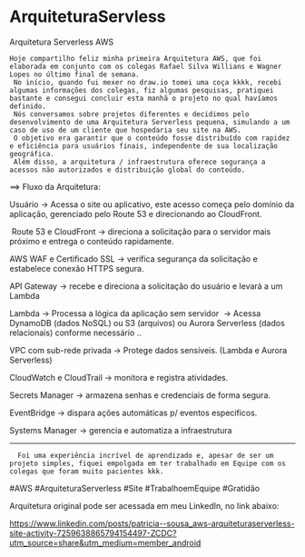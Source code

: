 # ArquiteturaServless
Arquitetura Serverless AWS

    Hoje compartilho feliz minha primeira Arquitetura AWS, que foi elaborada em conjunto com os colegas Rafael Silva Willians e Wagner Lopes no último final de semana. 
     No início, quando fui mexer no draw.io tomei uma coça kkkk, recebi algumas informações dos colegas, fiz algumas pesquisas, pratiquei bastante e consegui concluir esta manhã o projeto no qual havíamos definido. 
     Nós conversamos sobre projetos diferentes e decidimos pelo desenvolvimento de uma Arquitetura Serverless pequena, simulando a um caso de uso de um cliente que hospedaria seu site na AWS.
     O objetivo era garantir que o conteúdo fosse distribuído com rapidez e eficiência para usuários finais, independente de sua localização geográfica. 
     Além disso, a arquitetura / infraestrutura oferece segurança a acessos não autorizados e distribuição global do conteúdo. 


==> Fluxo da Arquitetura:
 
Usuário -> Acessa o site ou aplicativo, este acesso começa pelo domínio da aplicação, gerenciado pelo Route 53 e direcionando ao CloudFront.

 Route 53 e CloudFront -> direciona a solicitação para o servidor mais próximo e entrega o conteúdo rapidamente.

AWS WAF e Certificado SSL -> verifica segurança da solicitação e estabelece conexão HTTPS segura.

API Gateway -> recebe e direciona a solicitação do usuário e levará a um Lambda 

Lambda -> Processa a lógica da aplicação sem servidor 
              -> Acessa DynamoDB (dados NoSQL) ou S3 (arquivos) ou Aurora Serverless (dados relacionais) conforme necessário .. 

VPC com sub-rede privada -> Protege dados sensíveis. (Lambda e Aurora Serverless)

CloudWatch e CloudTrail -> monitora e registra atividades.

Secrets Manager -> armazena senhas e credenciais de forma segura.

EventBridge -> dispara ações automáticas p/ eventos específicos.

Systems Manager -> gerencia e automatiza a infraestrutura

----------------------------------------------------------------------------------

      Foi uma experiência incrível de aprendizado e, apesar de ser um projeto simples, fiquei empolgada em ter trabalhado em Equipe com os colegas que foram muito pacientes kkk.

      
#AWS #ArquiteturaServerless #Site #TrabalhoemEquipe #Gratidão


Arquitetura original pode ser acessada em meu LinkedIn, no link abaixo:

https://www.linkedin.com/posts/patricia--sousa_aws-arquiteturaserverless-site-activity-7259638865794154497-ZCDC?utm_source=share&utm_medium=member_android
